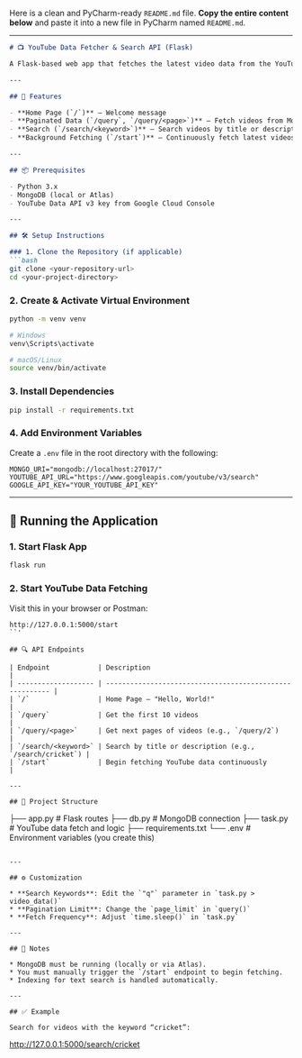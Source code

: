 Here is a clean and PyCharm-ready `README.md` file. **Copy the entire content below** and paste it into a new file in PyCharm named `README.md`.

---

````markdown
# 📺 YouTube Data Fetcher & Search API (Flask)

A Flask-based web app that fetches the latest video data from the YouTube Data API, stores it in MongoDB, and provides search and query APIs.

---

## 🚀 Features

- **Home Page (`/`)** – Welcome message  
- **Paginated Data (`/query`, `/query/<page>`)** – Fetch videos from MongoDB  
- **Search (`/search/<keyword>`)** – Search videos by title or description  
- **Background Fetching (`/start`)** – Continuously fetch latest videos from YouTube  

---

## 📦 Prerequisites

- Python 3.x  
- MongoDB (local or Atlas)  
- YouTube Data API v3 key from Google Cloud Console  

---

## 🛠 Setup Instructions

### 1. Clone the Repository (if applicable)
```bash
git clone <your-repository-url>
cd <your-project-directory>
````

### 2. Create & Activate Virtual Environment

```bash
python -m venv venv

# Windows
venv\Scripts\activate

# macOS/Linux
source venv/bin/activate
```

### 3. Install Dependencies

```bash
pip install -r requirements.txt
```

### 4. Add Environment Variables

Create a `.env` file in the root directory with the following:

```env
MONGO_URI="mongodb://localhost:27017/"
YOUTUBE_API_URL="https://www.googleapis.com/youtube/v3/search"
GOOGLE_API_KEY="YOUR_YOUTUBE_API_KEY"
```

---

## 🏁 Running the Application

### 1. Start Flask App

```bash
flask run
```

### 2. Start YouTube Data Fetching

Visit this in your browser or Postman:

```
http://127.0.0.1:5000/start
``' 

## 🔍 API Endpoints

| Endpoint            | Description                                              |
| ------------------- | -------------------------------------------------------- |
| `/`                 | Home Page – "Hello, World!"                              |
| `/query`            | Get the first 10 videos                                  |
| `/query/<page>`     | Get next pages of videos (e.g., `/query/2`)              |
| `/search/<keyword>` | Search by title or description (e.g., `/search/cricket`) |
| `/start`            | Begin fetching YouTube data continuously                 |

---

## 📁 Project Structure

```
├── app.py          # Flask routes
├── db.py           # MongoDB connection
├── task.py         # YouTube data fetch and logic
├── requirements.txt
└── .env            # Environment variables (you create this)
```

---

## ⚙️ Customization

* **Search Keywords**: Edit the `"q"` parameter in `task.py > video_data()`
* **Pagination Limit**: Change the `page_limit` in `query()`
* **Fetch Frequency**: Adjust `time.sleep()` in `task.py`

---

## 📝 Notes

* MongoDB must be running (locally or via Atlas).
* You must manually trigger the `/start` endpoint to begin fetching.
* Indexing for text search is handled automatically.

---

## ✅ Example

Search for videos with the keyword “cricket”:

```
http://127.0.0.1:5000/search/cricket




